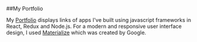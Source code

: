 ##My Portfolio

My [Portfolio](https://lily-sf888.github.io/portfolio-2017/) displays links of
apps I've built using javascript frameworks in React, Redux and
Node.js. For a modern and responsive user interface design, I used [Materialize](http://materializecss.com/) which was created by Google.
